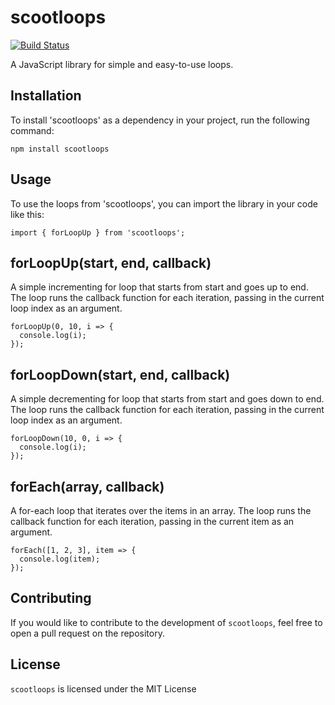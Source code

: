 # scootloops

<!-- [![Build Status](https://img.shields.io/npm/v/scootloops.svg)](https://www.npmjs.com/package/scootloops) -->

[![Build Status](https://img.shields.io/travis/user/repo/master.svg?style=flat-square)](https://travis-ci.org/PxPerfectMike/scootloops)

A JavaScript library for simple and easy-to-use loops.

## Installation

To install 'scootloops' as a dependency in your project, run the following command:

```
npm install scootloops
```

## Usage

To use the loops from 'scootloops', you can import the library in your code like this:

```
import { forLoopUp } from 'scootloops';
```

## forLoopUp(start, end, callback)

A simple incrementing for loop that starts from start and goes up to end. The loop runs the callback function for each iteration, passing in the current loop index as an argument.

```
forLoopUp(0, 10, i => {
  console.log(i);
});
```

## forLoopDown(start, end, callback)

A simple decrementing for loop that starts from start and goes down to end. The loop runs the callback function for each iteration, passing in the current loop index as an argument.

```
forLoopDown(10, 0, i => {
  console.log(i);
});
```

## forEach(array, callback)

A for-each loop that iterates over the items in an array. The loop runs the callback function for each iteration, passing in the current item as an argument.

```
forEach([1, 2, 3], item => {
  console.log(item);
});
```

## Contributing

If you would like to contribute to the development of `scootloops`, feel free to open a pull request on the repository.

## License

`scootloops` is licensed under the MIT License

